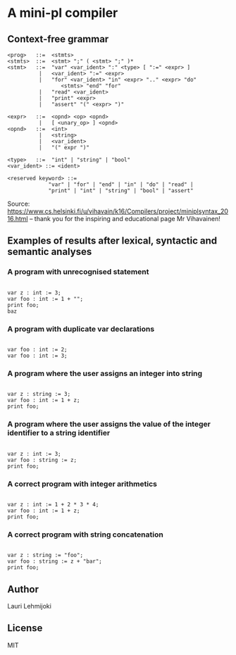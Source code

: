 
# A mini-pl compiler

## Context-free grammar

```
<prog>   ::=  <stmts>
<stmts>  ::=  <stmt> ";" ( <stmt> ";" )*
<stmt>   ::=  "var" <var_ident> ":" <type> [ ":=" <expr> ]
          |   <var_ident> ":=" <expr>
          |   "for" <var_ident> "in" <expr> ".." <expr> "do"
                 <stmts> "end" "for"
          |   "read" <var_ident>
          |   "print" <expr>
          |   "assert" "(" <expr> ")"

<expr>   ::=  <opnd> <op> <opnd>
          |   [ <unary_op> ] <opnd>
<opnd>   ::=  <int>
          |   <string>
          |   <var_ident>
          |   "(" expr ")"

<type>   ::=  "int" | "string" | "bool"
<var_ident> ::= <ident>

<reserved keyword> ::=
             "var" | "for" | "end" | "in" | "do" | "read" |
             "print" | "int" | "string" | "bool" | "assert"
```

Source: https://www.cs.helsinki.fi/u/vihavain/k16/Compilers/project/miniplsyntax_2016.html – thank you for the inspiring and educational page Mr Vihavainen!

## Examples of results after lexical, syntactic and semantic analyses


### A program with unrecognised statement

```

var z : int := 3;
var foo : int := 1 + "";
print foo;
baz

```

### A program with duplicate var declarations

```

var foo : int := 2;
var foo : int := 3;

```

### A program where the user assigns an integer into string

```

var z : string := 3;
var foo : int := 1 + z;
print foo;

```

### A program where the user assigns the value of the integer identifier to a string identifier

```

var z : int := 3;
var foo : string := z;
print foo;

```

### A correct program with integer arithmetics

```

var z : int := 1 + 2 * 3 * 4;
var foo : int := 1 + z;
print foo;

```

### A correct program with string concatenation

```

var z : string := "foo";
var foo : string := z + "bar";
print foo;

```

## Author

Lauri Lehmijoki

## License

MIT

